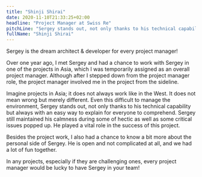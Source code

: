 ```yaml
---
title: "Shinji Shirai"
date: 2020-11-10T21:33:25+02:00
headline: "Project Manager at Swiss Re"
pitchLine: "Sergey stands out, not only thanks to his technical capability but always with an easy way to explain for everyone to comprehend."
fullName: "Shinji Shirai"
---
```


Sergey is the dream architect & developer for every project manager!

Over one year ago, I met Sergey and had a chance to work with Sergey in one of the projects in Asia, which I was temporarily assigned as an overall project manager.
Although after I stepped down from the project manager role, the project manager involved me in the project from the sideline.

Imagine projects in Asia; it does not always work like in the West.
It does not mean wrong but merely different.
Even this difficult to manage the environment, Sergey stands out, not only thanks to his technical capability but always with an easy way to explain for everyone to comprehend.
Sergey still maintained his calmness during some of hectic as well as some critical issues popped up.
He played a vital role in the success of this project.

Besides the project work, I also had a chance to know a bit more about the personal side of Sergey.
He is open and not complicated at all, and we had a lot of fun together.

In any projects, especially if they are challenging ones, every project manager would be lucky to have Sergey in your team!
